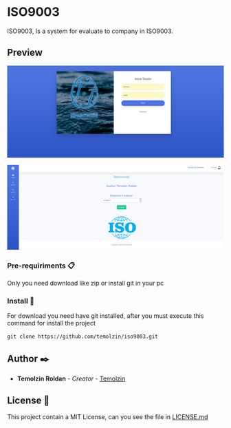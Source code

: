 # ISO9003

ISO9003,
Is a system for evaluate to company in ISO9003.

## Preview

[![Preview ISO9003](https://github.com/temolzin/iso9003/blob/master/img/startiso9003.png)](https://github.com/temolzin/iso9003/blob/master/img/startiso9003.png)

[![Preview Login ISO9003](https://github.com/temolzin/iso9003/blob/master/img/loginiso9003.png)](https://github.com/temolzin/iso9003/blob/master/img/loginiso9003.png)

### Pre-requiriments 📋

Only you need download like zip or install git in your pc

### Install 🔧

For download you need have git installed, after you must execute this command for install the project 

```
git clone https://github.com/temolzin/iso9003.git
```

## Author ✒️


* **Temolzin Roldan** - *Creator* - [Temolzin](https://github.com/temolzin)


## License 📄

This project contain a MIT License, can you see the file in [LICENSE.md](https://github.com/temolzin/iso9003/blob/master/LICENSE)


